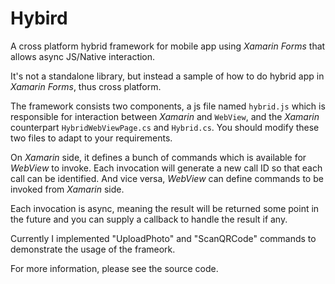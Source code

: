 # Hybird
A cross platform hybrid framework for mobile app using *Xamarin Forms* that allows async JS/Native interaction.

It's not a standalone library, but instead a sample of how to do hybrid app in *Xamarin Forms*, thus cross platform.

The framework consists two components, a js file named `hybrid.js` which is responsible for interaction between *Xamarin* and `WebView`, and the *Xamarin* counterpart `HybridWebViewPage.cs` and `Hybrid.cs`. You should modify these two files to adapt to your requirements.

On *Xamarin* side, it defines a bunch of commands which is available for *WebView* to invoke. Each invocation will generate a new call ID so that each call can be identified. And vice versa, *WebView* can define commands to be invoked from *Xamarin* side. 

Each invocation is async, meaning the result will be returned some point in the future and you can supply a callback to handle the result if any. 

Currently I implemented "UploadPhoto" and "ScanQRCode" commands to demonstrate the usage of the frameork.

For more information, please see the source code.
